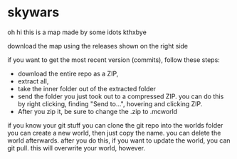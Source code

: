 # skywars
oh hi this is a map made by some idots kthxbye


download the map using the releases shown on the right side

if you want to get the most recent version (commits), follow these steps:
- download the entire repo as a ZIP,
- extract all,
- take the inner folder out of the extracted folder
- send the folder you just took out to a compressed ZIP. you can do this by right clicking, finding "Send to...", hovering and clicking ZIP.
- After you zip it, be sure to change the .zip to .mcworld

if you know your git stuff
you can clone the git repo into the worlds folder
you can create a new world, then just copy the name. you can delete the world afterwards.
after you do this, if you want to update the world, you can git pull. this will overwrite your world, however.
